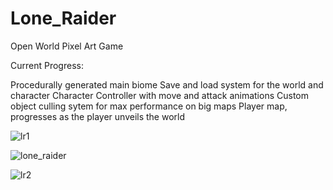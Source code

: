 # Lone_Raider
Open World Pixel Art Game

Current Progress:

Procedurally generated main biome
Save and load system for the world and character
Character Controller with move and attack animations
Custom object culling sytem for max performance on big maps
Player map, progresses as the player unveils the world

![lr1](https://user-images.githubusercontent.com/60736526/147861452-4964337f-4556-4335-9b75-c9aa2e1a23fa.jpg)

![lone_raider](https://user-images.githubusercontent.com/60736526/117009385-f903cd00-aceb-11eb-9b1f-ea305e637cc0.jpg)

![lr2](https://user-images.githubusercontent.com/60736526/147861464-c2c41b93-a3de-46ad-a027-06f7634ddf1a.jpg)
